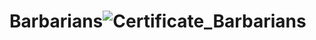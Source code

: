 # Barbarians![Certificate_Barbarians](https://user-images.githubusercontent.com/81981737/147588594-8645c290-bac9-4c49-9492-87826a751901.jpg)
